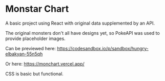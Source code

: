# Monstar Chart

A basic project using React with original data supplemented by an API.

The original monsters don't all have designs yet, so PokeAPI was used to provide placeholder images.

Can be previewed here: https://codesandbox.io/p/sandbox/hungry-elbakyan-55n5qh

Or here: https://monchart.vercel.app/

CSS is basic but functional.
